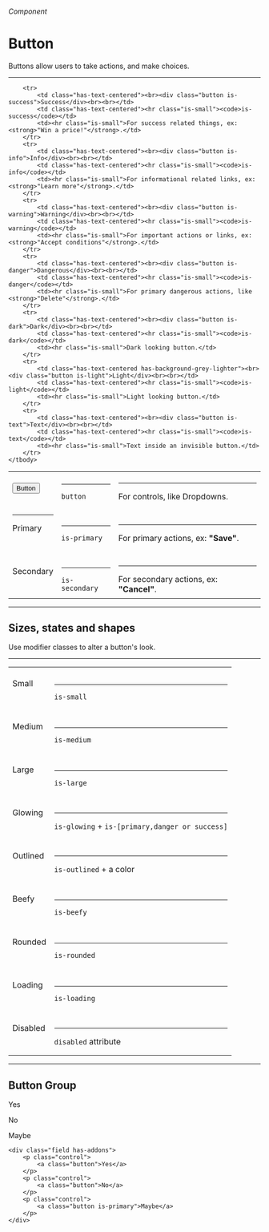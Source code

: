 <h6 class="subtitle is-6 is-uppercase has-text-grey">Component</h6><h1 class="title is-serif is-1 has-text-weight-bold">Button</h1>
<p class="subtitle is-5">
    <span class="has-text-weight-semibold">Buttons</span> allow users to take actions, and make choices.
</p>

<hr class="is-small">

<table class="table is-fullwidth is-bordered">
    <tbody>
        <tr>
            <td class="has-text-centered"><br><button class="button">Button</button><br><br></td>
            <td class="has-text-centered"><hr class="is-small"><code>button</code></td>
            <td><hr class="is-small">For controls, like Dropdowns.</td>
        </tr>
        <tr>
            <td class="has-text-centered"><hr class="is-smaller"><div class="button is-primary">Primary</div><br><br></td>
            <td class="has-text-centered"><hr class="is-small"><code>is-primary</code></td>
            <td><hr class="is-small">For primary actions, ex: <strong>"Save"</strong>.</td>
        </tr>
        <tr>
            <td class="has-text-centered"><br><div class="button is-secondary">Secondary</div><br><br></td>
            <td class="has-text-centered"><hr class="is-small"><code>is-secondary</code></td>
            <td><hr class="is-small">For secondary actions, ex: <strong>"Cancel"</strong>.</td>
        </tr>
        
        <tr>
            <td class="has-text-centered"><br><div class="button is-success">Success</div><br><br></td>
            <td class="has-text-centered"><hr class="is-small"><code>is-success</code></td>
            <td><hr class="is-small">For success related things, ex: <strong>"Win a price!"</strong>.</td>
        </tr>
        <tr>
            <td class="has-text-centered"><br><div class="button is-info">Info</div><br><br></td>
            <td class="has-text-centered"><hr class="is-small"><code>is-info</code></td>
            <td><hr class="is-small">For informational related links, ex: <strong>"Learn more"</strong>.</td>
        </tr>
        <tr>
            <td class="has-text-centered"><br><div class="button is-warning">Warning</div><br><br></td>
            <td class="has-text-centered"><hr class="is-small"><code>is-warning</code></td>
            <td><hr class="is-small">For important actions or links, ex: <strong>"Accept conditions"</strong>.</td>
        </tr>
        <tr>
            <td class="has-text-centered"><br><div class="button is-danger">Dangerous</div><br><br></td>
            <td class="has-text-centered"><hr class="is-small"><code>is-danger</code></td>
            <td><hr class="is-small">For primary dangerous actions, like <strong>"Delete"</strong>.</td>
        </tr>
        <tr>
            <td class="has-text-centered"><br><div class="button is-dark">Dark</div><br><br></td>
            <td class="has-text-centered"><hr class="is-small"><code>is-dark</code></td>
            <td><hr class="is-small">Dark looking button.</td>
        </tr>
        <tr>
            <td class="has-text-centered has-background-grey-lighter"><br><div class="button is-light">Light</div><br><br></td>
            <td class="has-text-centered"><hr class="is-small"><code>is-light</code></td>
            <td><hr class="is-small">Light looking button.</td>
        </tr>
        <tr>
            <td class="has-text-centered"><br><div class="button is-text">Text</div><br><br></td>
            <td class="has-text-centered"><hr class="is-small"><code>is-text</code></td>
            <td><hr class="is-small">Text inside an invisible button.</td>
        </tr>
    </tbody>
</table>

<hr>

<h2 class="title is-4 is-family-sans-serif">Sizes, states and shapes</h2>

Use modifier classes to alter a button's look.

<hr class="is-small">

<table class="table is-fullwidth is-bordered">
    <tbody>
        <tr>
            <td class="has-text-centered"><br><div class="button is-small">Small</div><br><br></td>
            <td><hr class="is-small"><code>is-small</code></td>
        </tr>
        <tr>
            <td class="has-text-centered"><br><div class="button is-medium">Medium</div><br><br></td>
            <td><hr class="is-small"><code>is-medium</code></td>
        </tr>
        <tr>
            <td class="has-text-centered"><br><div class="button is-large">Large</div><br><br></td>
            <td><hr class="is-small"><code>is-large</code></td>
        </tr>
        <tr>
            <td class="has-text-centered"><br><div class="button is-primary is-glowing">Glowing</div><br><br></td>
            <td><hr class="is-small"><code>is-glowing</code> + <code>is-[primary,danger or success]</code></td>
        </tr>
        <tr>
            <td class="has-text-centered"><br><div class="button is-dark is-outlined">Outlined</div><br><br></td>
            <td><hr class="is-small"><code>is-outlined</code> + a color</td>
        </tr>
        <tr>
            <td class="has-text-centered"><br><div class="button is-beefy">Beefy</div><br><br></td>
            <td><hr class="is-small"><code>is-beefy</code></td>
        </tr>
        <tr>
            <td class="has-text-centered"><br><div class="button is-rounded">Rounded</div><br><br></td>
            <td><hr class="is-small"><code>is-rounded</code></td>
        </tr>
        <tr>
            <td class="has-text-centered"><br><div class="button is-loading">Loading</div><br><br></td>
            <td><hr class="is-small"><code>is-loading</code></td>
        </tr>
        <tr>
            <td class="has-text-centered"><br><div class="button" disabled>Disabled</div><br><br></td>
            <td><hr class="is-small"><code>disabled</code> attribute</td>
        </tr>
    </tbody>
</table>

<hr class="is-large is-visible">

<h2 class="title is-4 is-family-sans-serif">Button Group</h2>

<div class="box is-well is-marginless is-large">
    <div class="field has-addons">
        <p class="control">
            <a class="button">Yes</a>
        </p>
        <p class="control">
            <a class="button">No</a>
        </p>
        <p class="control">
            <a class="button is-primary">Maybe</a>
        </p>
    </div>
</div>

    <div class="field has-addons">
        <p class="control">
            <a class="button">Yes</a>
        </p>
        <p class="control">
            <a class="button">No</a>
        </p>
        <p class="control">
            <a class="button is-primary">Maybe</a>
        </p>
    </div>
